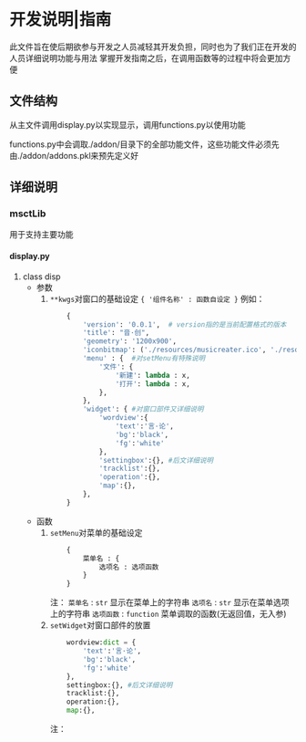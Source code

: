 
#   开发说明\|指南

此文件旨在使后期欲参与开发之人员减轻其开发负担，同时也为了我们正在开发的人员详细说明功能与用法
掌握开发指南之后，在调用函数等的过程中将会更加方便

##  文件结构

从主文件调用display.py以实现显示，调用functions.py以使用功能

functions.py中会调取./addon/目录下的全部功能文件，这些功能文件必须先由./addon/addons.pkl来预先定义好

## 详细说明

### msctLib

用于支持主要功能

#### display.py

1.  class disp
    -   参数
        1.  `**kwgs`对窗口的基础设定
            `{ '组件名称' : 函数自设定 }`
            例如：
            ```python
                {
                    'version': '0.0.1',  # version指的是当前配置格式的版本
                    'title': "音·创",
                    'geometry': '1200x900',
                    'iconbitmap': ('./resources/musicreater.ico', './resources/musicreater.ico'),
                    'menu' : {  #对setMenu有特殊说明
                        '文件': {
                            '新建': lambda : x,
                            '打开': lambda : x,
                        },
                    },
                    'widget': { #对窗口部件又详细说明
                        'wordview':{
                            'text':'言·论',
                            'bg':'black',
                            'fg':'white'
                        },
                        'settingbox':{}, #后文详细说明
                        'tracklist':{},
                        'operation':{},
                        'map':{},
                    },
                }
            ```
    -   函数
        1.  `setMenu`对菜单的基础设定
            ```python
                {
                    菜单名 : {
                        选项名 : 选项函数
                    }
                }
            ```
            注：
            `菜单名` : `str` 显示在菜单上的字符串
            `选项名` : `str` 显示在菜单选项上的字符串
            `选项函数` : `function` 菜单调取的函数(无返回值，无入参)
        2. `setWidget`对窗口部件的放置
            ```python
                wordview:dict = {
                    'text':'言·论',
                    'bg':'black',
                    'fg':'white'
                },
                settingbox:{}, #后文详细说明
                tracklist:{},
                operation:{},
                map:{},
            ```
            注：
            








